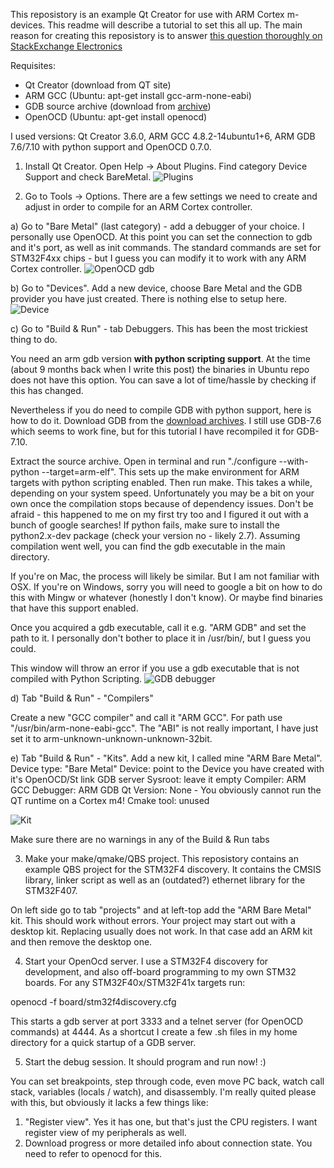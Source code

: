 This reposistory is an example Qt Creator for use with ARM Cortex m-devices. This readme will describe a tutorial to set this all up. 
The main reason for creating this reposistory is to answer [this question thoroughly on StackExchange Electronics](http://electronics.stackexchange.com/questions/212018/creating-a-qt-project-for-an-arm-stm32-microcontroller/212077#212077)

Requisites:

- Qt Creator (download from QT site)
- ARM GCC (Ubuntu: apt-get install gcc-arm-none-eabi)
- GDB source archive (download from [archive](http://ftp.gnu.org/gnu/gdb/))
- OpenOCD (Ubuntu: apt-get install openocd)

I used versions: Qt Creator 3.6.0, ARM GCC 4.8.2-14ubuntu1+6, ARM GDB 7.6/7.10 with python support and OpenOCD 0.7.0.

1) Install Qt Creator. Open Help -> About Plugins. Find category Device Support and check BareMetal.
![Plugins](https://raw.githubusercontent.com/nlhans/qt-baremetal/master/img/plugin.png)

2) Go to Tools -> Options. There are a few settings we need to create and adjust in order to compile for an ARM Cortex controller.

a) Go to "Bare Metal" (last category) - add a debugger of your choice. I personally use OpenOCD. At this point you can set the connection to gdb and it's port, as well as init commands. The standard commands are set for STM32F4xx chips - but I guess you can modify it to work with any ARM Cortex controller.
![OpenOCD gdb](https://raw.githubusercontent.com/nlhans/qt-baremetal/master/img/openocd-gdb.png)

b) Go to "Devices". Add a new device, choose Bare Metal and the GDB provider you have just created. There is nothing else to setup here.
![Device](https://raw.githubusercontent.com/nlhans/qt-baremetal/master/img/device.png)

c) Go to "Build & Run" - tab Debuggers. This has been the most trickiest thing to do.

You need an arm gdb version **with python scripting support**. At the time (about 9 months back when I write this post) the binaries in Ubuntu repo does not have this option. You can save a lot of time/hassle by checking if this has changed.

Nevertheless if you do need to compile GDB with python support, here is how to do it. Download GDB from the [download archives](http://ftp.gnu.org/gnu/gdb/). I still use GDB-7.6 which seems to work fine, but for this tutorial I have recompiled it for GDB-7.10.

Extract the source archive. Open in terminal and run "./configure --with-python --target=arm-elf". This sets up the make environment for ARM targets with python scripting enabled. Then run make. This takes a while, depending on your system speed. Unfortunately you may be a bit on your own once the compilation stops because of dependency issues. Don't be afraid - this happened to me on my first try too and I figured it out with a bunch of google searches!
If python fails, make sure to install the python2.x-dev package (check your version no - likely 2.7). Assuming compilation went well, you can find the gdb executable in the main directory.

If you're on Mac, the process will likely be similar. But I am not familiar with OSX.
If you're on Windows, sorry you will need to google a bit on how to do this with Mingw or whatever (honestly I don't know). Or maybe find binaries that have this support enabled.

Once you acquired a gdb executable, call it e.g. "ARM GDB" and set the path to it. I personally don't bother to place it in /usr/bin/, but I guess you could.

This window will throw an error if you use a gdb executable that is not compiled with Python Scripting.
![GDB debugger](https://raw.githubusercontent.com/nlhans/qt-baremetal/master/img/debugger.png)

d) Tab "Build & Run" - "Compilers"

Create a new "GCC compiler" and call it "ARM GCC". For path use "/usr/bin/arm-none-eabi-gcc". The "ABI" is not really important, I have just set it to arm-unknown-unknown-unknown-32bit.

e) Tab "Build & Run" - "Kits". Add a new kit, I called mine "ARM Bare Metal".
Device type: "Bare Metal"
Device: point to the Device you have created with it's OpenOCD/St link GDB server
Sysroot: leave it empty
Compiler: ARM GCC
Debugger: ARM GDB
Qt Version: None - You obviously cannot run the QT runtime on a Cortex m4!
Cmake tool: unused

![Kit](https://raw.githubusercontent.com/nlhans/qt-baremetal/master/img/kit.png)

Make sure there are no warnings in any of the Build & Run tabs

3) Make your make/qmake/QBS project. This reposistory contains an example QBS project for the STM32F4 discovery. It contains the CMSIS library, linker script as well as an (outdated?) ethernet library for the STM32F407. 

On left side go to tab "projects" and at left-top add the "ARM Bare Metal" kit. This should work without errors.
Your project may start out with a desktop kit. Replacing usually does not work. In that case add an ARM kit and then remove the desktop one.

4) Start your OpenOcd server. I use a STM32F4 discovery for development, and also off-board programming to my own STM32 boards. For any STM32F40x/STM32F41x targets run:

openocd -f board/stm32f4discovery.cfg

This starts a gdb server at port 3333 and a telnet server (for OpenOCD commands) at 4444. As a shortcut I create a few .sh files in my home directory for a quick startup of a GDB server.

5) Start the debug session. It should program and run now! :)

You can set breakpoints, step through code, even move PC back, watch call stack, variables (locals / watch), and disassembly. I'm really quited please with this, but obviously it lacks a few things like:

1) "Register view". Yes it has one, but that's just the CPU registers. I want register view of my peripherals as well.
2) Download progress or more detailed info about connection state. You need to refer to openocd for this.
